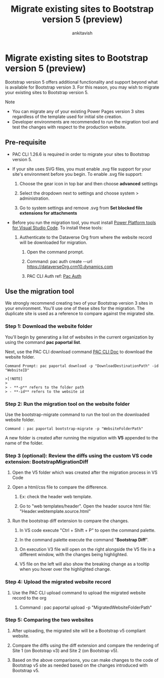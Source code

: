 ﻿---
title: Migrate existing sites to Bootstrap version 5 (preview)
description: Learn how to migrate your Power Pages sites to Bootstrap version 5.
author: ankitavish 
ms.topic: how-to
ms.custom: 
ms.date: 09/19/2023
ms.subservice:
ms.author: avishwakarma 
ms.reviewer: kkendrick
contributors:
    - ProfessorKendrick
---

# Migrate existing sites to Bootstrap version 5 (preview)

Bootstrap version 5 offers additional functionality and support beyond what is available for Bootstrap version 3. For this reason, you may wish to migrate your existing sites to Bootstrap version 5.

> [!NOTE]
> - You can migrate any of your existing Power Pages version 3 sites regardless of the template used for initial site creation.
> - Developer environments are recommended to run the migration tool and test the changes with respect to the production website.

## Pre-requisite

- PAC CLI 1.26.6 is required in order to migrate your sites to Bootstrap version 5.
- If your site uses SVG files, you must enable .svg file support for your site's environment before you begin. To enable .svg file support:

    1. Choose the gear icon in top bar and then choose **advanced** settings

    1. Select the dropdown next to settings and choose system > administration. 

    1. Go to system settings and remove .svg from **Set blocked file extensions for attachments**

- Before you run the migration tool, you must install [Power Platform tools for Visual Studio Code](/power-platform/developer/cli/introduction). To install these tools: 
    1. Authenticate to the Dataverse Org from where the website record will be downloaded for migration.

        1. Open the command prompt.

        1. Command: pac auth create --url https://dataverseOrg.crm10.dynamics.com

        1. PAC CLI Auth ref: [Pac Auth](/power-platform/developer/cli/reference/auth)

## Use the migration tool

We strongly recommend creating two of your Bootstrap version 3 sites in your environment.  You'll use one of these sites for the migration. The duplicate site is used as a reference to compare against the migrated site.

### Step 1: Download the website folder

You'll begin by generating a list of websites in the current organization by using the command **pac paportal list**.

Next, use the PAC CLI download command [PAC CLI Doc](/power-platform/developer/cli/reference/paportal#pac-paportal-download) to download the website folder.

    Command Prompt: pac paportal download -p "DownloadDestinationPath" -id "WebsiteID"

    >[!NOTE] 
    > 
    > - **-p** refers to the folder path 
    > - **-id** refers to the website id

### Step 2: Run the migration tool on the website folder

Use the bootstrap-migrate command to run the tool on the downloaded website folder.

    Command : pac paportal bootstrap-migrate -p "WebsiteFolderPath"

A new folder is created after running the migration with **V5** appended to the name of the folder.

### Step 3 (optional): Review the diffs using the custom VS code extension: BootstrapMigrationDiff

1.  Open the V5 folder which was created after the migration process in VS Code

2.  Open a html/css file to compare the difference.

    1.  Ex: check the header web template.

    2.  Go to "web templates/header". Open the header source html file: "Header.webtemplate.source.html"

3.  Run the bootstrap diff extension to compare the changes.

    1.  In VS code execute "Ctrl + Shift + P" to open the command palette.

    2.  In the command palette execute the command "**Bootstrap Diff**".

    3.  On execution V3 file will open on the right alongside the V5 file in a different window, with the changes being highlighted.

    4.  V5 file on the left will also show the breaking change as a tooltip when you hover over the highlighted change.

### Step 4: Upload the migrated website record

1.  Use the PAC CLI upload command to upload the migrated website record to the org

    1.  Command : pac paportal upload -p "MigratedWebsiteFolderPath"

### Step 5: Comparing the two websites

1.  After uploading, the migrated site will be a Bootstrap v5 compliant website.

2.  Compare the diffs using the diff extension and compare the rendering of Site 1 (on Bootstrap v3) and Site 2 (on Bootstrap v5).

3.  Based on the above comparisons, you can make changes to the code of Bootstrap v5 site as needed based on the changes introduced with Bootstrap v5.


